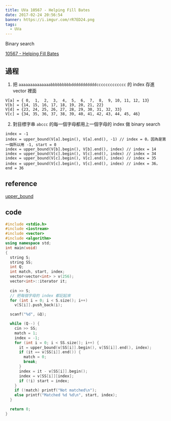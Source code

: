 ```yaml
---
title: UVa 10567 - Helping Fill Bates
date: 2017-02-24 20:56:54
banner: https://i.imgur.com/rR7ED24.png
tags:
  - UVa
---
```


Binary search

<!--more-->

[10567 - Helping Fill Bates](https://uva.onlinejudge.org/external/105/10567.pdf)

## 過程

1. 把 ``aaaaaaaaaaaaaabbbbbbbbbdddddddddddccccccccccccc`` 的 index 存進 vector 裡面
```
V[a] = { 0,  1,  2,  3,  4,  5,  6,  7,  8,  9, 10, 11, 12, 13}
V[b] = {14, 15, 16, 17, 18, 19, 20, 21, 22}
V[d] = {23, 24, 25, 26, 27, 28, 29, 30, 31, 32, 33}
V[c] = {34, 35, 36, 37, 38, 39, 40, 41, 42, 43, 44, 45, 46}
```
2. 對目標字串 ``abccc`` 的每一個字母都用上一個字母的 index 做 binary search
```
index = -1
index = upper_bound(V[a].begin(), V[a].end(), -1) // index = 0，因為是第一個所以用 -1, start = 0
index = upper_bound(V[b].begin(), V[b].end(), index) // index = 14
index = upper_bound(V[c].begin(), V[c].end(), index) // index = 34
index = upper_bound(V[c].begin(), V[c].end(), index) // index = 35
index = upper_bound(V[c].begin(), V[c].end(), index) // index = 36，end = 36
```

## reference

[upper_bound](http://www.cplusplus.com/reference/algorithm/upper_bound/)


## code

``` c++
#include <stdio.h>
#include <iostream>
#include <vector>
#include <algorithm>
using namespace std;
int main(void)
{
  string S;
  string SS;
  int Q;
  int match, start, index;
  vector<vector<int> > v(256);
  vector<int>::iterator it;
  
  cin >> S;
  // 把每個字母的 index 都記起來
  for (int i = 0; i < S.size(); i++)
    v[S[i]].push_back(i);

  scanf("%d", &Q);

  while (Q--) {
    cin >> SS;
    match = 1;
    index = -1;
    for (int i = 0; i < SS.size(); i++) {
      it = upper_bound(v[SS[i]].begin(), v[SS[i]].end(), index);
      if (it == v[SS[i]].end()) {
        match = 0;
        break;
      }
      index = it - v[SS[i]].begin();
      index = v[SS[i]][index];
      if (!i) start = index;
    }
    if (!match) printf("Not matched\n");
    else printf("Matched %d %d\n", start, index);
  }

  return 0;
}
```

